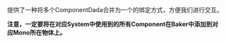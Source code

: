 提供了一种将多个ComponentDada合并为一个的绑定方式，方便我们进行交互。

**注意，一定要将在对应System中使用到的所有Component在Baker中添加到对应Mono所在物体上。**